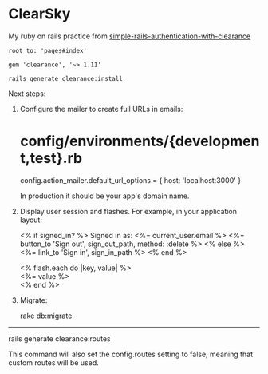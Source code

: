 # ClearSky

My ruby on rails practice from [simple-rails-authentication-with-clearance](https://www.sitepoint.com/simple-rails-authentication-with-clearance/)

```
root to: 'pages#index'

gem 'clearance', '~> 1.11'

rails generate clearance:install
```

Next steps:

1. Configure the mailer to create full URLs in emails:

    # config/environments/{development,test}.rb
    config.action_mailer.default_url_options = { host: 'localhost:3000' }

    In production it should be your app's domain name.

2. Display user session and flashes. For example, in your application layout:

    <% if signed_in? %>
      Signed in as: <%= current_user.email %>
      <%= button_to 'Sign out', sign_out_path, method: :delete %>
    <% else %>
      <%= link_to 'Sign in', sign_in_path %>
    <% end %>

    <div id="flash">
      <% flash.each do |key, value| %>
        <div class="flash <%= key %>"><%= value %></div>
      <% end %>
    </div>

3. Migrate:

    rake db:migrate

*******************************************************************************


rails generate clearance:routes

This command will also set the config.routes setting to false, meaning that custom routes will be used.
